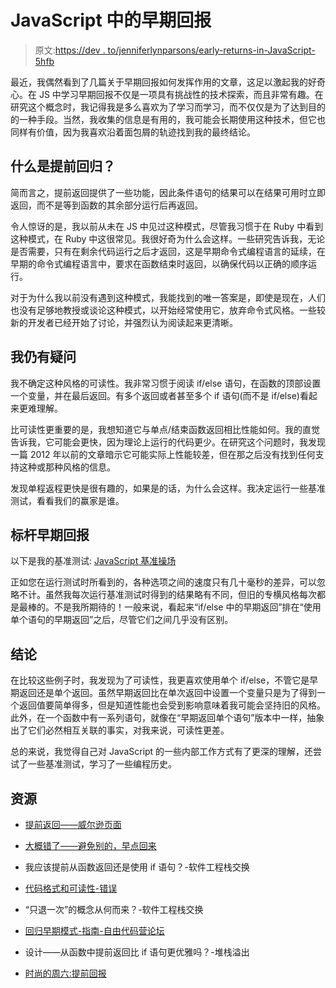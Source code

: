 # JavaScript 中的早期回报

> 原文:[https://dev . to/jenniferlynparsons/early-returns-in-JavaScript-5hfb](https://dev.to/jenniferlynparsons/early-returns-in-javascript-5hfb)

最近，我偶然看到了几篇关于早期回报如何发挥作用的文章，这足以激起我的好奇心。在 JS 中学习早期回报不仅是一项具有挑战性的技术探索，而且非常有趣。在研究这个概念时，我记得我是多么喜欢为了学习而学习，而不仅仅是为了达到目的的一种手段。当然，我收集的信息是有用的，我可能会长期使用这种技术，但它也同样有价值，因为我喜欢沿着面包屑的轨迹找到我的最终结论。

## 什么是提前回归？

简而言之，提前返回提供了一些功能，因此条件语句的结果可以在结果可用时立即返回，而不是等到函数的其余部分运行后再返回。

令人惊讶的是，我以前从未在 JS 中见过这种模式，尽管我习惯于在 Ruby 中看到这种模式，在 Ruby 中这很常见。我很好奇为什么会这样。一些研究告诉我，无论是否需要，只有在剩余代码运行之后才返回，这是早期命令式编程语言的延续，在早期的命令式编程语言中，要求在函数结束时返回，以确保代码以正确的顺序运行。

对于为什么我以前没有遇到这种模式，我能找到的唯一答案是，即使是现在，人们也没有足够地教授或谈论这种模式，以开始经常使用它，放弃命令式风格。一些较新的开发者已经开始了讨论，并强烈认为阅读起来更清晰。

## 我仍有疑问

我不确定这种风格的可读性。我非常习惯于阅读 if/else 语句，在函数的顶部设置一个变量，并在最后返回。有多个返回或者甚至多个 if 语句(而不是 if/else)看起来更难理解。

比可读性更重要的是，我想知道它与单点/结束函数返回相比性能如何。我的直觉告诉我，它可能会更快，因为理论上运行的代码更少。在研究这个问题时，我发现一篇 2012 年以前的文章暗示它可能实际上性能较差，但在那之后没有找到任何支持这种或那种风格的信息。

发现单程返程更快是很有趣的，如果是的话，为什么会这样。我决定运行一些基准测试，看看我们的赢家是谁。

## 标杆早期回报

以下是我的基准测试: [JavaScript 基准操场](http://jsbench.github.io/#1fd9788db451f01d4b84e12bba8d706f)

正如您在运行测试时所看到的，各种选项之间的速度只有几十毫秒的差异，可以忽略不计。虽然我每次运行基准测试时得到的结果略有不同，但旧的专横风格每次都是最棒的。不是我所期待的！一般来说，看起来“if/else 中的早期返回”排在“使用单个语句的早期返回”之后，尽管它们之间几乎没有区别。

## 结论

在比较这些例子时，我发现为了可读性，我更喜欢使用单个 if/else，不管它是早期返回还是单个返回。虽然早期返回比在单次返回中设置一个变量只是为了得到一个返回值要简单得多，但是知道性能也会受到影响意味着我可能会坚持旧的风格。此外，在一个函数中有一系列语句，就像在“早期返回单个语句”版本中一样，抽象出了它们必然相互关联的事实，对我来说，可读性更差。

总的来说，我觉得自己对 JavaScript 的一些内部工作方式有了更深的理解，还尝试了一些基准测试，学习了一些编程历史。

## 资源

*   [提前返回——威尔逊页面](http://wilsonpage.co.uk/return-early/)

*   [大概错了——避免别的，早点回来](http://blog.timoxley.com/post/47041269194/avoid-else-return-early)

*   我应该提前从函数返回还是使用 if 语句？-软件工程栈交换

*   [代码格式和可读性-错误](http://lecterror.com/articles/view/code-formatting-and-readability)

*   “只退一次”的概念从何而来？-软件工程栈交换

*   [回归早期模式-指南-自由代码营论坛](https://forum.freecodecamp.org/t/the-return-early-pattern/19364)

*   设计——从函数中提前返回比 if 语句更优雅吗？-堆栈溢出

*   [时尚的周六:提前回报](https://dev.to/howtocodejs/stylish-saturday-early-returns-722)